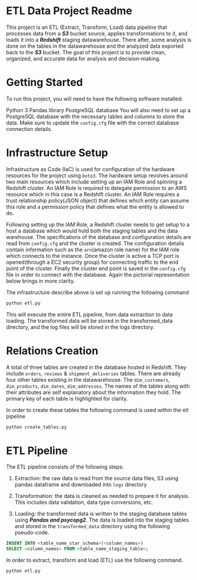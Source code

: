 # ETL Data Project Readme
This project is an ETL (Extract, Transform, Load) data pipeline that processes data from a ***S3*** bucket source, applies transformations to it, and loads it into a ***Redshift*** staging datawarehouse. There after, some analysis is done on the tables in the datawarehouse and the analyzed data exported back to the ***S3*** bucket. The goal of this project is to provide clean, organized, and accurate data for analysis and decision-making.

# Getting Started
To run this project, you will need to have the following software installed:

Python 3
Pandas library
PostgreSQL database
You will also need to set up a PostgreSQL database with the necessary tables and columns to store the data. Make sure to update the `config.cfg` file with the correct database connection details.

# Infrastructure Setup

Infrastructure as Code (IaC) is used for configuration of the hardware resources for the project using `boto3`. The hardware setup revolves around two main resources which include setting up an IAM Role and spinning a Redshift cluster. An IAM Role is required to delegate permission to an AWS resource which in this case is a Redshift cluster. An IAM Role requires a trust relationship policy(JSON object) that defines which entity can assume this role and a permission policy that defines what the entity is allowed to do. 

Following setting up the IAM Role, a Redshift cluster needs to get setup to a host a database which would hold both the staging tables and the data warehouse. The specifications of the database and configuration details are read from `config.cfg` and the cluster is created.  The configuration details contain information such as the `arn`(amazon role name) for the IAM role which connects to the instance. Once the cluster is active a TCP port is opened(through a EC2 security group) for connecting traffic to the end point of the cluster. Finally the cluster end point is saved in the `config.cfg` file in order to connect with the database. Again the pictorial representation below brings in more clarity.

The infrastructure describe above is set up running the following command
```bash
python etl.py
```

This will execute the entire ETL pipeline, from data extraction to data loading. The transformed data will be stored in the transformed_data directory, and the log files will be stored in the logs directory.

# Relations Creation
A total of three tables are created in the database hosted in Redshift. They include `orders`, `reviews` & `shipment_deliveries` tables. There are already four other tables existing in the datawarehouse. The `dim_customers`, `dim_products`, `dim_dates`, `dim_addresses`. The names of the tables along with their attributes are self explanatory about the information they hold. The primary key of each table is highlighted for clarity.

In order to create these tables the following command is used within the etl pipeline
```bash
python create_tables.py
``` 

# ETL Pipeline
The ETL pipeline consists of the following steps:

1. Extraction: the raw data is read from the source data files, S3 using pandas dataframe and downloaded into `logs` directory

2. Transformation: the data is cleaned as needed to prepare it for analysis. This includes data validation, data type conversions, etc.

3. Loading: the transformed data is written to the staging database tables using ***Pandas and psycopg2***. The data is loaded into the staging tables and stored in the `transformed_data` directory using the following pseudo-code.

```SQL
INSERT INTO <table_name_star_schema>(<column_names>)
SELECT <column_names> FROM <table_name_staging_table>;
```

In order to extract, transform and load (ETL) use the following command.
```bash
python etl.py
```
